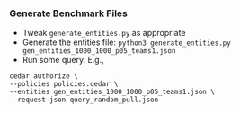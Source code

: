 ### Generate Benchmark Files
- Tweak `generate_entities.py` as appropriate
- Generate the entities file: `python3 generate_entities.py gen_entities_1000_1000_p05_teams1.json`
- Run some query. E.g.,
```shell
cedar authorize \
--policies policies.cedar \
--entities gen_entities_1000_1000_p05_teams1.json \
--request-json query_random_pull.json
```
